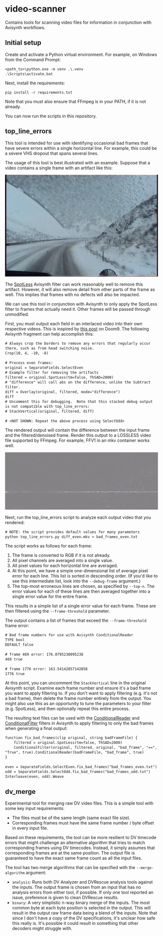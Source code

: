 # video-scanner
Contains tools for scanning video files for information in conjunction with Avisynth workflows.

## Initial setup

Create and activate a Python virtual environment.  For example, on Windows from the Command Prompt:

```
<path_to>\python.exe -m venv .\.venv
.\Scripts\activate.bat
```

Next, install the requirements:

```
pip install -r requirements.txt
```

Note that you must also ensure that FFmpeg is in your PATH, if it is not already.

You can now run the scripts in this repository.

## top_line_errors

This tool is intended for use with identifying occasional bad frames that have severe errors within a single horizontal line.  For example, this could be a severe VHS dropout that spans several lines.

The usage of this tool is best illustrated with an example.  Suppose that a video contains a single frame with an artifact like this:

![Image with horizontal artifact line](./docs/artifact.png)

The [SpotLess](https://forum.doom9.org/showthread.php?t=181777) Avisynth filter can work reasonably well to remove this artifact.  However, it will also remove detail from other parts of the frame as well.  This implies that frames with no defects will also be impacted.

We can use this tool in conjunction with Avisynth to only apply the SpotLess filter to frames that actually need it.  Other frames will be passed through unmodified.

First, you must output each field in an interlaced video into their own respective videos.  This is inspired by [this post](https://forum.doom9.org/showthread.php?p=1932874#post1932874) on Doom9.  The following Avisynth fragment can help accomplish this:

```
# Always crop the borders to remove any errors that regularly occur there, such as from head switching noise.
Crop(10, 4, -10, -8)

# Process even frames:
original = SeparateFields.SelectEven
# Example filter for removing the artifacts
filtered = original.SpotLess(tm=false, ThSAD=2000)
# "difference" will call abs on the difference, unlike the Subtract filter.
diff = Overlay(original, filtered, mode="difference")
diff
# Uncomment this for debugging.  Note that this stacked debug output is not compatible with top_line_errors:
# StackVertical(original, filtered, diff)

# <NOT SHOWN: Repeat the above process using SelectOdd>
```

The rendered output will contain the difference between the input frame and the filtered/denoised frame.  Render this output to a LOSSLESS video file supported by FFmpeg.  For example, FFV1 in an mkv container works well.

![Image with horizontal artifact line calculated as a difference](./docs/artifact_diff.png)

Next, run the top_line_errors script to analyze each output video that you rendered:

```
# NOTE: the script provides default values for many parameters
python top_line_errors.py diff_even.mkv > bad_frames_even.txt
```

The script works as follows for each frame:

1.  The frame is converted to RGB if it is not already.
2.  All pixel channels are averaged into a single value.
3.  All pixel values for each horizontal line are averaged.
4.  At this point, we have a simple one-dimensional list of average pixel error for each line.  This list is sorted in descending order.  (If you'd like to see this intermediate list, look into the `--debug-frame` argument.)
5.  The top-most erroneous lines are chosen, as specified by `--top-n`.  The error values for each of these lines are then averaged together into a single error value for the entire frame.

This results in a simple list of a single error value for each frame.  These are then filtered using the `--frame-threshold` parameter.

The output contains a list of frames that exceed the `--frame-threshold` frame error:

```
# Bad frame numbers for use with Avisynth ConditionalReader
TYPE bool
DEFAULT false

# frame 469 error: 176.0795238095238
469 true

# frame 1776 error: 163.54142857142858
1776 true
```

At this point, you can uncomment the `StackVertical` line in the original Avisynth script.  Examine each frame number and ensure it's a bad frame you want to apply filtering to.  If you don't want to apply filtering (e.g. it's not a bad frame), then delete the frame number entirely from the output.  You might also use this as an opportunity to tune the parameters to your filter (e.g. SpotLess), and then optionally repeat this entire process.

The resulting text files can be used with the [ConditionalReader](http://avisynth.nl/index.php/ConditionalReader) and [ConditionalFilter](http://avisynth.nl/index.php/ConditionalFilter) filters in Avisynth to apply filtering to only the bad frames when generating a final output:

```
function fix_bad_frames(clip original, string badFrameFile) {
    filtered = original.SpotLess(tm=false, ThSAD=2000)
    ConditionalFilter(original, filtered, original, "bad_frame", "==", "True", true).ConditionalReader(badFrameFile, "bad_frame", true)
}

even = SeparateFields.SelectEven.fix_bad_frames("bad_frames_even.txt")
odd = SeparateFields.SelectOdd.fix_bad_frames("bad_frames_odd.txt")
Interleave(even, odd).Weave
```

## dv_merge

Experimental tool for merging raw DV video files.  This is a simple tool with some key input requirements:

- The files must be of the same length (same exact file size).
- Corresponding frames must have the same frame number / byte offset in every input file.

Based on these requirements, the tool can be more resilient to DV timecode errors that might challenge an alternative algorithm that tries to match corresponding frames using DV timecodes.  Instead, it simply assumes that corresponding frames are at the same position.  The output file is guaranteed to have the exact same frame count as all the input files.

The tool has two merge algorithms that can be specified with the `--merge-algorithm` argument:

- `analysis`: Runs both DV Analyzer and DVRescue analysis tools against the inputs.  The output frame is chosen from an input that has no analysis errors from either tool, if possible.  If only one tool reported an issue, preference is given to clean DVRescue results.
- `binary`: A very simplistic n-way binary merge of the inputs.  The most common byte at each byte position is selected in the output.  This will result in the output raw frame data being a blend of the inputs.  Note that since I don't have a copy of the DV specifications, it's unclear how safe this really is.  It's possible it could result in something that other decoders might struggle with.

